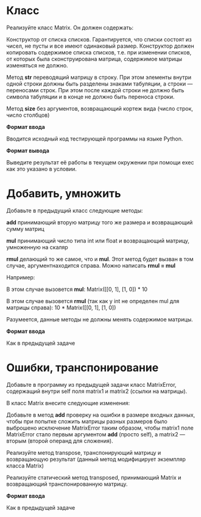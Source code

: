 # Класс

Реализуйте класс Matrix. Он должен содержать:

Конструктор от списка списков. Гарантируется, что списки состоят из чисел, не пусты и все имеют одинаковый размер. Конструктор должен копировать содержимое списка списков, т.е. при изменении списков, от которых была сконструирована матрица, содержимое матрицы изменяться не должно.

Метод **str** переводящий матрицу в строку. При этом элементы внутри одной строки должны быть разделены знаками табуляции, а строки — переносами строк. При этом после каждой строки не должно быть символа табуляции и в конце не должно быть переноса строки.

Метод **size** без аргументов, возвращающий кортеж вида (число строк, число столбцов)

**Формат ввода**

Вводится исходный код тестирующей программы на языке Python.

**Формат вывода**

Выведите результат её работы в текущем окружении при помощи exec как это указано в условии.

# Добавить, умножить

Добавьте в предыдущий класс следующие методы:

**add** принимающий вторую матрицу того же размера и возвращающий сумму матриц

**mul** принимающий число типа int или float и возвращающий матрицу, умноженную на скаляр

**rmul** делающий то же самое, что и **mul**. Этот метод будет вызван в том случае, аргументнаходится справа. Можно написать **rmul = mul**

Например:

В этом случае вызовется **mul**: Matrix([[0, 1], [1, 0]) * 10

В этом случае вызовется **rmul** (так как у int не определен mul для матрицы справа): 10 * Matrix([[0, 1], [1, 0])

Разумеется, данные методы не должны менять содержимое матрицы.

**Формат ввода**

Как в предыдущей задаче

# Ошибки, транспонирование

Добавьте в программу из предыдущей задачи класс MatrixError, содержащий внутри self поля matrix1 и matrix2 (ссылки на матрицы).

В класс Matrix внесите следующие изменения:

Добавьте в метод **add** проверку на ошибки в размере входных данных, чтобы при попытке сложить матрицы разных размеров было выброшено исключение MatrixError таким образом, чтобы matrix1 поле MatrixError стало первым аргументом **add** (просто self), а matrix2 — вторым (второй операнд для сложения).

Реализуйте метод transpose, транспонирующий матрицу и возвращающую результат (данный метод модифицирует экземпляр класса Matrix)

Реализуйте статический метод transposed, принимающий Matrix и возвращающий транспонированную матрицу.

**Формат ввода**

Как в предыдущей задаче

